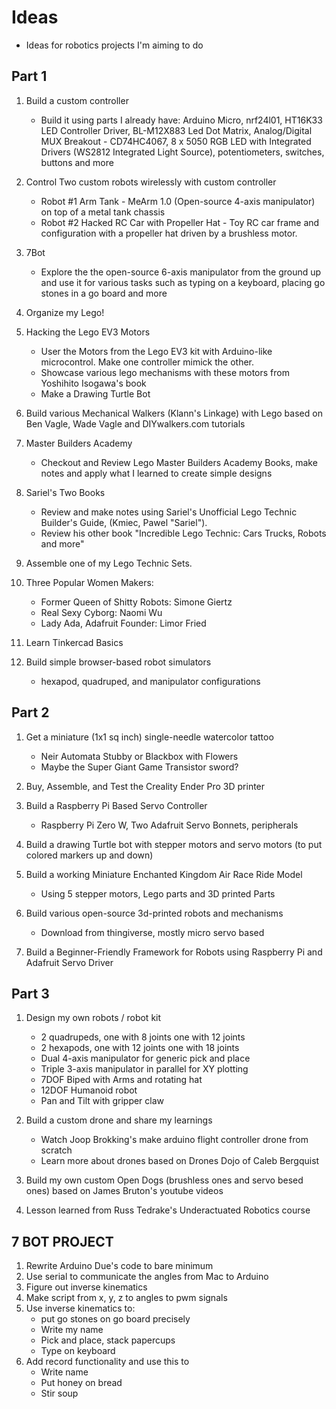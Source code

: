 # Ideas
- Ideas for robotics projects I'm aiming to do

## Part 1
1.  Build  a custom controller
    - Build it using parts I already have: Arduino Micro, nrf24l01, HT16K33 LED Controller Driver, BL-M12X883 Led Dot Matrix, Analog/Digital MUX Breakout - CD74HC4067, 8 x 5050 RGB LED with Integrated Drivers (WS2812 Integrated Light Source), potentiometers, switches, buttons and more

2. Control Two custom robots wirelessly with custom controller
    - Robot #1 Arm Tank - MeArm 1.0 (Open-source 4-axis manipulator) on top of a metal tank chassis
    - Robot #2 Hacked RC Car with Propeller Hat - Toy RC car frame and configuration with a propeller hat driven by a brushless motor.

3. 7Bot
    - Explore the the open-source 6-axis manipulator from the ground up and use it for various tasks such as typing on a keyboard, placing go stones in a go board and more

4. Organize my Lego!

5. Hacking the Lego EV3 Motors
    - User the Motors from the Lego EV3 kit with Arduino-like microcontrol. Make one controller mimick the other.
    - Showcase various lego mechanisms with these motors from Yoshihito Isogawa's book
    - Make a Drawing Turtle Bot

6. Build various Mechanical Walkers (Klann's Linkage) with Lego based on Ben Vagle, Wade Vagle and DIYwalkers.com tutorials

7. Master Builders Academy
    - Checkout and Review Lego Master Builders Academy Books, make notes and apply what I learned to create simple designs

8. Sariel's Two Books
    - Review and make notes using Sariel's Unofficial Lego Technic Builder's Guide,
(Kmiec, Pawel "Sariel").
    - Review his other book "Incredible Lego Technic: Cars Trucks, Robots and more"

9. Assemble one of my Lego Technic Sets.

10. Three Popular Women Makers:
    - Former Queen of Shitty Robots: Simone Giertz
    - Real Sexy Cyborg: Naomi Wu
    - Lady Ada, Adafruit Founder: Limor Fried

11. Learn Tinkercad Basics

12. Build simple browser-based robot simulators
    - hexapod, quadruped, and manipulator configurations

## Part 2

1. Get a miniature (1x1 sq inch) single-needle watercolor tattoo
    - Neir Automata Stubby or Blackbox with Flowers
    - Maybe the Super Giant Game Transistor sword?

2. Buy, Assemble, and Test the Creality Ender Pro 3D printer

3. Build a Raspberry Pi Based Servo Controller
    - Raspberry Pi Zero W, Two Adafruit Servo Bonnets, peripherals

4. Build a drawing Turtle bot with stepper motors and servo motors (to put colored markers up and down)

5. Build a working Miniature Enchanted Kingdom Air Race Ride Model
    - Using 5 stepper motors, Lego parts and 3D printed Parts

6. Build various open-source 3d-printed robots and mechanisms
    - Download from thingiverse, mostly micro servo based

7. Build a Beginner-Friendly Framework for Robots using Raspberry Pi and Adafruit Servo Driver

## Part 3

1. Design my own robots / robot kit
    - 2 quadrupeds, one with 8 joints one with 12 joints
    - 2 hexapods, one with 12 joints one with 18 joints
    - Dual 4-axis manipulator for generic pick and place
    - Triple 3-axis manipulator in parallel for XY plotting
    - 7DOF Biped with Arms and rotating hat
    - 12DOF Humanoid robot
    - Pan and Tilt with gripper claw

2. Build a custom drone and share my learnings
    - Watch Joop Brokking's make arduino flight controller drone from scratch
    - Learn more about drones based on Drones Dojo of Caleb Bergquist

3. Build my own custom Open Dogs (brushless ones and servo besed ones) based on James Bruton's youtube videos

4. Lesson learned from Russ Tedrake's Underactuated Robotics course



## 7 BOT PROJECT
1. Rewrite Arduino Due's code to bare minimum
2. Use serial to communicate the angles from Mac to Arduino
3. Figure out inverse kinematics
4. Make script from x, y, z to angles to pwm signals
5. Use inverse kinematics to:
    - put go stones on go board precisely
    - Write my name
    - Pick and place, stack papercups
    - Type on keyboard
6. Add record functionality and use this to
    - Write name
    - Put honey on bread
    - Stir soup

